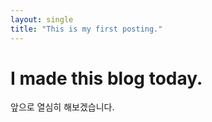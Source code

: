 ```yaml
---
layout: single
title: "This is my first posting."
---
```


# I made this blog today.

앞으로 열심히 해보겠습니다.
